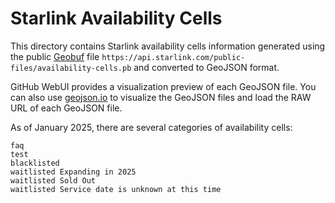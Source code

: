# Starlink Availability Cells

This directory contains Starlink availability cells information generated using the public [Geobuf](https://github.com/mapbox/geobuf) file `https://api.starlink.com/public-files/availability-cells.pb` and converted to GeoJSON format.

GitHub WebUI provides a visualization preview of each GeoJSON file. You can also use [geojson.io](https://geojson.io/) to visualize the GeoJSON files and load the RAW URL of each GeoJSON file.

As of January 2025, there are several categories of availability cells:

```
faq
test
blacklisted
waitlisted Expanding in 2025
waitlisted Sold Out
waitlisted Service date is unknown at this time
```
